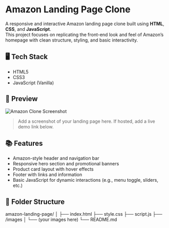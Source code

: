 # Amazon Landing Page Clone

A responsive and interactive Amazon landing page clone built using **HTML**, **CSS**, and **JavaScript**.  
This project focuses on replicating the front-end look and feel of Amazon’s homepage with clean structure, styling, and basic interactivity.

## 🖥️ Tech Stack

- HTML5
- CSS3
- JavaScript (Vanilla)

## 📸 Preview

![Amazon Clone Screenshot]([./screenshot.png](https://foolishdeveloper.com/wp-content/uploads/2024/05/thumbnail-5.png))

> Add a screenshot of your landing page here. If hosted, add a live demo link below.

## 📚 Features

- Amazon-style header and navigation bar
- Responsive hero section and promotional banners
- Product card layout with hover effects
- Footer with links and information
- Basic JavaScript for dynamic interactions (e.g., menu toggle, sliders, etc.)

## 📂 Folder Structure

amazon-landing-page/
│
├── index.html
├── style.css
├── script.js
├── /images
│ └── (your images here)
└── README.md
